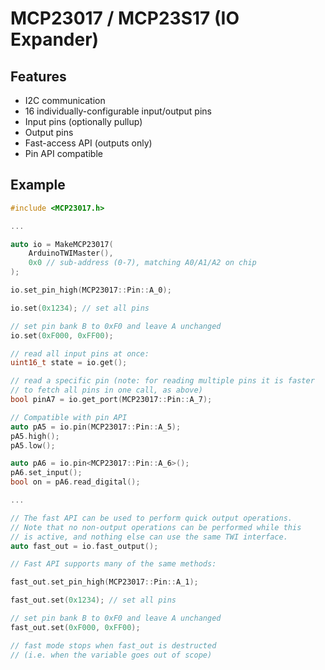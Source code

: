 # MCP23017 / MCP23S17 (IO Expander)

## Features

* I2C communication
* 16 individually-configurable input/output pins
* Input pins (optionally pullup)
* Output pins
* Fast-access API (outputs only)
* Pin API compatible

## Example

```cpp
#include <MCP23017.h>

...

auto io = MakeMCP23017(
	ArduinoTWIMaster(),
	0x0 // sub-address (0-7), matching A0/A1/A2 on chip
);

io.set_pin_high(MCP23017::Pin::A_0);

io.set(0x1234); // set all pins

// set pin bank B to 0xF0 and leave A unchanged
io.set(0xF000, 0xFF00);

// read all input pins at once:
uint16_t state = io.get();

// read a specific pin (note: for reading multiple pins it is faster
// to fetch all pins in one call, as above)
bool pinA7 = io.get_port(MCP23017::Pin::A_7);

// Compatible with pin API
auto pA5 = io.pin(MCP23017::Pin::A_5);
pA5.high();
pA5.low();

auto pA6 = io.pin<MCP23017::Pin::A_6>();
pA6.set_input();
bool on = pA6.read_digital();

...

// The fast API can be used to perform quick output operations.
// Note that no non-output operations can be performed while this
// is active, and nothing else can use the same TWI interface.
auto fast_out = io.fast_output();

// Fast API supports many of the same methods:

fast_out.set_pin_high(MCP23017::Pin::A_1);

fast_out.set(0x1234); // set all pins

// set pin bank B to 0xF0 and leave A unchanged
fast_out.set(0xF000, 0xFF00);

// fast mode stops when fast_out is destructed
// (i.e. when the variable goes out of scope)
```
